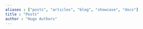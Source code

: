 ```yaml
---
aliases : ["posts", "articles", "blog", "showcase", "docs"]
title : "Posts"
author : "Hugo Authors"
---
```

